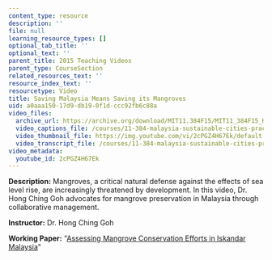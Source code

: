 ```yaml
---
content_type: resource
description: ''
file: null
learning_resource_types: []
optional_tab_title: ''
optional_text: ''
parent_title: 2015 Teaching Videos
parent_type: CourseSection
related_resources_text: ''
resource_index_text: ''
resourcetype: Video
title: Saving Malaysia Means Saving its Mangroves
uid: a0aaa150-17d9-db19-0f1d-ccc92fb6c88a
video_files:
  archive_url: https://archive.org/download/MIT11.384F15/MIT11_384F15_HongChing_300k.mp4
  video_captions_file: /courses/11-384-malaysia-sustainable-cities-practicum-spring-2018/a87677a515c85c439c1dcb534abca412_2cPGZ4H67Ek.vtt
  video_thumbnail_file: https://img.youtube.com/vi/2cPGZ4H67Ek/default.jpg
  video_transcript_file: /courses/11-384-malaysia-sustainable-cities-practicum-spring-2018/9491818f8a4f1724c23f017645d2ccb3_2cPGZ4H67Ek.pdf
video_metadata:
  youtube_id: 2cPGZ4H67Ek
---
```


**Description:** Mangroves, a critical natural defense against the effects of sea level rise, are increasingly threatened by development. In this video, Dr. Hong Ching Goh advocates for mangrove preservation in Malaysia through collaborative management.

**Instructor:** Dr. Hong Ching Goh

**Working Paper:** "[Assessing Mangrove Conservation Efforts in Iskandar Malaysia](https://malaysiacities.mit.edu/paperGoh)"